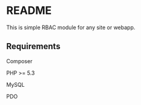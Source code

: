 README
======

This is simple RBAC module for any site or webapp.

Requirements
------------
Composer

PHP >= 5.3

MySQL

PDO
